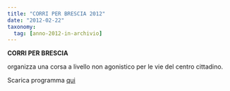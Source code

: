 ```yaml
---
title: "CORRI PER BRESCIA 2012"
date: "2012-02-22"
taxonomy: 
  tag: [anno-2012-in-archivio]
---
```


**CORRI PER BRESCIA**

organizza una corsa a livello non agonistico per le vie del centro cittadino.

Scarica programma [qui](http://198.211.122.197/diabetwp/wordpress/wp-content/uploads/2012/02/correre-brescia2012.pdf)
